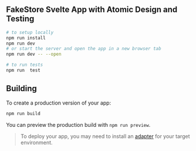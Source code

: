 ## FakeStore Svelte App with Atomic Design and Testing 

```bash
# to setup locally
npm run install
npm run dev
# or start the server and open the app in a new browser tab
npm run dev -- --open

# to run tests
npm run  test
```


## Building

To create a production version of your app:

```bash
npm run build
```

You can preview the production build with `npm run preview`.

> To deploy your app, you may need to install an [adapter](https://kit.svelte.dev/docs/adapters) for your target environment.
